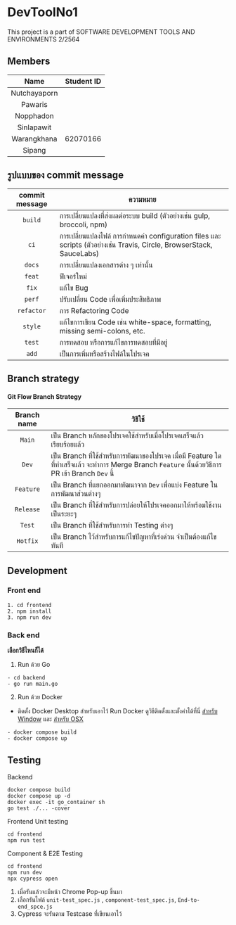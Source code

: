 # DevToolNo1
This project is a part of SOFTWARE DEVELOPMENT TOOLS AND ENVIRONMENTS 2/2564

## Members

|Name|Student ID|
|:--:|-----------|
|Nutchayaporn||
|Pawaris||
|Nopphadon||
|Sinlapawit||
|Warangkhana|62070166|
|Sipang||

## รูปแบบของ commit message
|commit message|ความหมาย|
|:------------:|--------|
|``build``     |การเปลี่ยนแปลงที่ส่งผลต่อระบบ build (ตัวอย่างเช่น gulp, broccoli, npm)|
|``ci``        |การเปลี่ยนแปลงไฟล์ การกำหนดค่า configuration files และ scripts  (ตัวอย่างเช่น Travis, Circle, BrowserStack, SauceLabs)|
|``docs``      |การเปลี่ยนแปลงเอกสารต่าง ๆ เท่านั้น|
|``feat``      |ฟีเจอร์ใหม่|
|``fix``       |แก้ไข Bug|
|``perf``      |ปรับเปลี่ยน Code เพื่อเพิ่มประสิทธิภาพ|
|``refactor``  |การ Refactoring Code|
|``style``     |แก้ไขการเขียน Code เช่น white-space, formatting, missing semi-colons, etc.|
|``test``      |การทดสอบ หรือการแก้ไขการทดสอบที่มีอยู่|
|``add``       |เป็นการเพิ่มหรือสร้างไฟล์ในโปรเจค

## Branch strategy
#### Git Flow Branch Strategy
|Branch name |   วิธีใช้        |
|:----------:|-------------|
|``Main``        |เป็น Branch หลักของโปรเจคใช้สำหรับเมื่อโปรเจคเสร็จแล้วเรียบร้อยแล้ว|
|``Dev``        |เป็น Branch ที่ใช้สำหรับการพัฒนาของโปรเจค เมื่อมี Feature  ใดที่ทำเสร็จแล้ว จะทำการ Merge Branch ``Feature`` นั้นด้วยวิธีการ PR เข้า Branch ``Dev`` นี้|
|``Feature``        |เป็น Branch ที่แยกออกมาพัฒนาจาก ``Dev`` เพื่อแบ่ง Feature ในการพัฒนาส่วนต่างๆ |
|``Release``        |เป็น Branch ที่ใช้สำหรับการปล่อยให้โปรเจคออกมาให้พร้อมใช้งานเป็นระยะๆ|
| ``Test``          | เป็น Branch ที่ใช้สำหรับการทำ Testing ต่างๆ
|``Hotfix``        |เป็น Branch ไว้สำหรับการแก้ไขปัญหาที่เร่งด่วน จำเป็นต้องแก้ไขทันที|

## Development

### Front end
```
1. cd frontend
2. npm install
3. npm run dev
```

### Back end
**เลือกวิธีไหนก็ได้**
1. Run ด้วย Go
```
- cd backend
- go run main.go
```

2. Run ด้วย Docker <Br/>
- ติดตั้ง Docker Desktop สำหรับเอาไว้ Run Docker ดูวิธีติดตั้งและตั้งค่าได้ที่นี่ [สำหรับ Window](https://blog.codedsir.com/how-to-install-docker-desktop-on-windows/) และ [สำหรับ OSX](https://medium.com/@thep_p/%E0%B8%95%E0%B8%B4%E0%B8%94%E0%B8%95%E0%B8%B1%E0%B9%89%E0%B8%87-docker-%E0%B8%89%E0%B8%9A%E0%B8%B1%E0%B8%9A%E0%B9%82%E0%B8%AB%E0%B8%A5%E0%B8%94%E0%B8%9B%E0%B8%B1%E0%B9%8A%E0%B8%9B%E0%B9%80%E0%B8%9B%E0%B8%B4%E0%B8%94%E0%B8%9B%E0%B8%B8%E0%B9%8A%E0%B8%9B-8bace185d36b) <Br/>

```
- docker compose build
- docker compose up
```

## Testing
Backend
```
docker compose build
docker compose up -d
docker exec -it go_container sh
go test ./... -cover
```
Frontend
Unit testing
```
cd frontend
npm run test
```

Component & E2E Testing
```
cd frontend
npm run dev
npx cypress open
```
1. เมื่อรันแล้วจะมีหน้า Chrome Pop-up ขึ้นมา
2. เลือกรันไฟล์ ``unit-test_spec.js`` , ``component-test_spec.js``, ``End-to-end_spce.js``
3. Cypress จะรันตาม Testcase ที่เขียนเอาไว้
